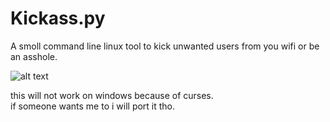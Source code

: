 # Kickass.py
A smoll command line linux tool to kick unwanted users from you wifi or be an asshole.

![alt text](https://i.imgur.com/hT7YXJE.png)

this will not work on windows because of curses. <br>
if someone wants me to i will port it tho.
